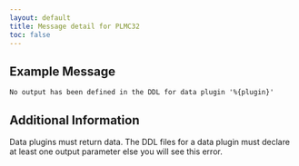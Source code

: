 ```yaml
---
layout: default
title: Message detail for PLMC32
toc: false
---
```


Example Message
---------------

    No output has been defined in the DDL for data plugin '%{plugin}'

Additional Information
----------------------

Data plugins must return data.  The DDL files for a data plugin must declare at least one output parameter else you will see this error.
